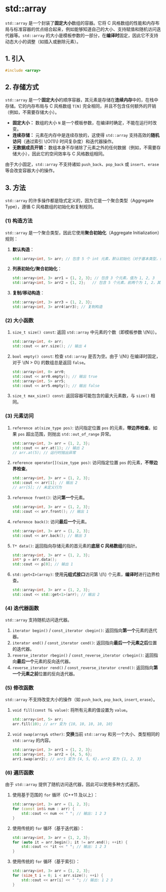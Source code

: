 # std::array

`std::array` 是一个封装了**固定大小**数组的容器。它将 C 风格数组的性能和内存布局与标准容器的优点结合起来，例如能够知道自己的大小、支持赋值和随机访问迭代器等。`std::array` 的大小是模板参数的一部分，在**编译时**固定，因此它不支持动态大小的调整（如插入或删除元素）。

## 1\. 引入

```c++
#include <array>
```

## 2\. 存储方式

`std::array` 是一个**固定大小**的顺序容器，其元素是存储在**连续内存**中的，在栈中存储。它的内存布局与 C 风格数组 `T[N]` 完全相同，并且不包含任何额外的开销（例如，不需要存储大小）。

- **固定大小：** 数组的大小 `N` 是一个模板参数，在编译时确定，不能在运行时改变。
- **连续存储：** 元素在内存中是连续存放的，这使得 `std::array` 支持高效的**随机访问**（通过索引 \\(O(1)\\) 时间复杂度）和迭代器操作。
- **无数据成员开销：** 数组本身不存储除了元素之外的任何数据（例如，不需要存储大小），因此它的空间效率与 C 风格数组相同。

由于大小固定，`std::array` 不支持诸如 `push_back`、`pop_back` 或 `insert`、`erase` 等会改变容器大小的操作。

## 3\. 方法

`std::array` 的许多操作都是隐式定义的，因为它是一个聚合类型（Aggregate Type），遵循 C 风格数组的初始化和复制规则。

### (1) 构造方法

`std::array` 是一个聚合类型，因此它使用**聚合初始化**（Aggregate Initialization）规则：

1. **默认构造**：

    ```c++
    std::array<int, 5> arr; // 包含 5 个 int 元素，默认初始化（对于基本类型，值可能是不确定的）
    ```

2. **列表初始化/聚合初始化**：

    ```c++
    std::array<int, 3> arr1 = {1, 2, 3}; // 包含 3 个元素，值为 1, 2, 3
    std::array<int, 5> arr2 = {1, 2};   // 包含 5 个元素，前两个为 1, 2，其余为 0 (零初始化)
    ```

3. **复制/移动构造**：

    ```c++
    std::array<int, 3> arr3 = {1, 2, 3};
    std::array<int, 3> arr4(arr3); // 复制构造
    ```

### (2) 大小函数

1. `size_t size() const`: 返回 `std::array` 中元素的个数（即模板参数 \\(N\\)）。

    ```c++
    std::array<int, 4> arr;
    std::cout << arr.size(); // 输出 4
    ```

2. `bool empty() const`: 检查 `std::array` 是否为空。由于 \\(N\\) 在编译时固定，对于 \\(N > 0\\) 的数组总是返回 `false`。

    ```c++
    std::array<int, 0> arr0;
    std::cout << arr0.empty(); // 输出 true
    std::array<int, 5> arr5;
    std::cout << arr5.empty(); // 输出 false
    ```

3. `size_t max_size() const`: 返回容器可能包含的最大元素数，与 `size()` 相同。

### (3) 元素访问

1. `reference at(size_type pos)`: 访问指定位置 `pos` 的元素，**带边界检查**。如果 `pos` 超出范围，则抛出 `std::out_of_range` 异常。

    ```c++
    std::array<int, 3> arr = {1, 2, 3};
    std::cout << arr.at(1); // 输出 2
    // arr.at(5); // 运行时抛出异常
    ```

2. `reference operator[](size_type pos)`: 访问指定位置 `pos` 的元素，**不带边界检查**。

    ```c++
    std::array<int, 3> arr = {1, 2, 3};
    std::cout << arr[1]; // 输出 2
    // arr[5]; // 未定义行为
    ```

3. `reference front()`: 访问**第一个**元素。

    ```c++
    std::array<int, 3> arr = {1, 2, 3};
    std::cout << arr.front(); // 输出 1
    ```

4. `reference back()`: 访问**最后一个**元素。

    ```c++
    std::array<int, 3> arr = {1, 2, 3};
    std::cout << arr.back(); // 输出 3
    ```

5. `T* data()`: 返回指向存储元素的首元素的**底层 C 风格数组**的指针。

    ```c++
    std::array<int, 3> arr = {1, 2, 3};
    int* p = arr.data();
    std::cout << p[0]; // 输出 1
    ```

6. `std::get<I>(array)`: 使用**元组式接口**访问第 \\(I\\) 个元素，**编译时**进行边界检查。

    ```c++
    std::array<int, 3> arr = {1, 2, 3};
    std::cout << std::get<1>(arr); // 输出 2
    ```

### (4) 迭代器函数

`std::array` 支持随机访问迭代器。

1. `iterator begin()` / `const_iterator cbegin()`: 返回指向**第一个**元素的迭代器。
2. `iterator end()` / `const_iterator cend()`: 返回指向**最后一个元素之后**位置的迭代器。
3. `reverse_iterator rbegin()` / `const_reverse_iterator crbegin()`: 返回指向**最后一个**元素的反向迭代器。
4. `reverse_iterator rend()` / `const_reverse_iterator crend()`: 返回指向**第一个元素之前**位置的反向迭代器。

### (5) 修改函数

`std::array` 不支持改变大小的操作（如 `push_back`, `pop_back`, `insert`, `erase`）。

1. `void fill(const T& value)`: 将所有元素的值设置为 `value`。

    ```c++
    std::array<int, 5> arr;
    arr.fill(10); // arr 变为 {10, 10, 10, 10, 10}
    ```

2. `void swap(array& other)`: **交换**当前 `std::array` 和另一个大小、类型相同的 `std::array` 的内容。

    ```c++
    std::array<int, 3> arr1 = {1, 2, 3};
    std::array<int, 3> arr2 = {4, 5, 6};
    arr1.swap(arr2); // arr1 变为 {4, 5, 6}，arr2 变为 {1, 2, 3}
    ```

### (6) 遍历函数

由于 `std::array` 提供了随机访问迭代器，因此可以使用多种方式遍历。

1. 使用基于范围的 `for` 循环（C++11 及以上）：

    ```c++
    std::array<int, 3> arr = {1, 2, 3};
    for (const int& num : arr) {
        std::cout << num << " "; // 输出: 1 2 3
    }
    ```

2. 使用传统的 `for` 循环（基于迭代器）：

    ```c++
    std::array<int, 3> arr = {1, 2, 3};
    for (auto it = arr.begin(); it != arr.end(); ++it) {
        std::cout << *it << " "; // 输出: 1 2 3
    }
    ```

3. 使用传统的 `for` 循环（基于索引）：

    ```c++
    std::array<int, 3> arr = {1, 2, 3};
    for (size_t i = 0; i < arr.size(); ++i) {
        std::cout << arr[i] << " "; // 输出: 1 2 3
    }
    ```
